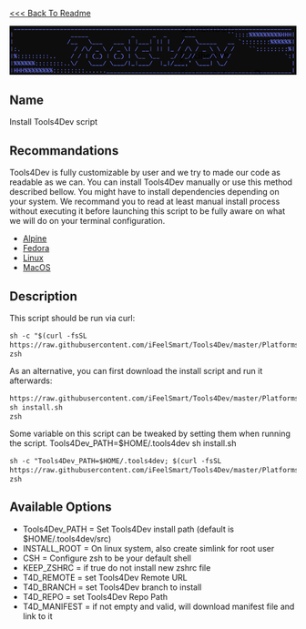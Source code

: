 [<<< Back To Readme](../../../../README.md)
<p align="center">
<img src="https://github.com/T4D-Suites/T4D-Ressources/blob/master/LogoT4D.png">
</p>

## Name
<p>Install Tools4Dev script</p>


## Recommandations

Tools4Dev is fully customizable by user and we try to made our code as readable as we can.
You can install Tools4Dev manually or use this method described bellow.
You might have to install dependencies depending on your system.
We recommand you to read at least manual install process without executing it before launching this script to be fully aware on what we will do on your terminal configuration.

   * [Alpine](Alpine.md)
   * [Fedora](Fedora.md)
   * [Linux](Linux.md)
   * [MacOS](MacOS.md)

## Description

This script should be run via curl:
```
sh -c "$(curl -fsSL https://raw.githubusercontent.com/iFeelSmart/Tools4Dev/master/Platforms/install.sh)"; zsh
```


As an alternative, you can first download the install script and run it afterwards:
```
https://raw.githubusercontent.com/iFeelSmart/Tools4Dev/master/Platforms/install.sh
sh install.sh
zsh
```

Some variable on this script can be tweaked by setting them when running the script.
Tools4Dev_PATH=$HOME/.tools4dev sh install.sh
```
sh -c "Tools4Dev_PATH=$HOME/.tools4dev; $(curl -fsSL https://raw.githubusercontent.com/iFeelSmart/Tools4Dev/master/Platforms/install.sh)"; zsh
```


## Available Options
* Tools4Dev_PATH            = Set Tools4Dev install path (default is $HOME/.tools4dev/src)
* INSTALL_ROOT              = On linux system, also create simlink for root user
* CSH                       = Configure zsh to be your default shell
* KEEP_ZSHRC                = if true do not install new zshrc file
* T4D_REMOTE                = set Tools4Dev Remote URL
* T4D_BRANCH                = set Tools4Dev branch to install
* T4D_REPO                  = set Tools4Dev Repo Path
* T4D_MANIFEST              = if not empty and valid, will download manifest file and link to it

